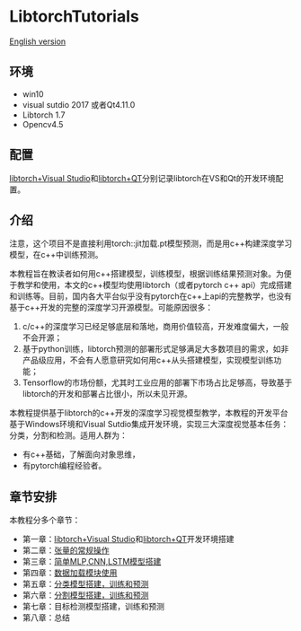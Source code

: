 # LibtorchTutorials
[English version](https://github.com/AllentDan/LibtorchTutorials/tree/master)
## 环境
- win10
- visual sutdio 2017 或者Qt4.11.0
- Libtorch 1.7
- Opencv4.5

## 配置
[libtorch+Visual Studio](https://allentdan.github.io/2020/12/16/pytorch%E9%83%A8%E7%BD%B2torchscript%E7%AF%87)和[libtorch+QT](https://allentdan.github.io/2021/01/21/QT%20Creator%20+%20Opencv4.x%20+%20Libtorch1.7%E9%85%8D%E7%BD%AE/#more)分别记录libtorch在VS和Qt的开发环境配置。

## 介绍
注意，这个项目不是直接利用torch::jit加载.pt模型预测，而是用c++构建深度学习模型，在c++中训练预测。

本教程旨在教读者如何用c++搭建模型，训练模型，根据训练结果预测对象。为便于教学和使用，本文的c++模型均使用libtorch（或者pytorch c++ api）完成搭建和训练等。目前，国内各大平台似乎没有pytorch在c++上api的完整教学，也没有基于c++开发的完整的深度学习开源模型。可能原因很多：

1. c/c++的深度学习已经足够底层和落地，商用价值较高，开发难度偏大，一般不会开源；
2. 基于python训练，libtorch预测的部署形式足够满足大多数项目的需求，如非产品级应用，不会有人愿意研究如何用c++从头搭建模型，实现模型训练功能；
3. Tensorflow的市场份额，尤其时工业应用的部署下市场占比足够高，导致基于libtorch的开发和部署占比很小，所以未见开源。

本教程提供基于libtorch的c++开发的深度学习视觉模型教学，本教程的开发平台基于Windows环境和Visual Sutdio集成开发环境，实现三大深度视觉基本任务：分类，分割和检测。适用人群为：
- 有c++基础，了解面向对象思维，
- 有pytorch编程经验者。

## 章节安排
本教程分多个章节：
- 第一章：[libtorch+Visual Studio](https://allentdan.github.io/2020/12/16/pytorch%E9%83%A8%E7%BD%B2torchscript%E7%AF%87)和[libtorch+QT](https://allentdan.github.io/2021/01/21/QT%20Creator%20+%20Opencv4.x%20+%20Libtorch1.7%E9%85%8D%E7%BD%AE/#more)开发环境搭建
- 第二章：[张量的常规操作](https://allentdan.github.io/2021/01/16/libtorch%E6%95%99%E7%A8%8B%EF%BC%88%E4%BA%8C%EF%BC%89/)
- 第三章：[简单MLP,CNN,LSTM模型搭建](https://allentdan.github.io/2021/01/16/libtorch%E6%95%99%E7%A8%8B%EF%BC%88%E4%B8%89%EF%BC%89/)
- 第四章：[数据加载模块使用](https://allentdan.github.io/2021/01/18/libtorch%E6%95%99%E7%A8%8B%EF%BC%88%E5%9B%9B%EF%BC%89/)
- 第五章：[分类模型搭建，训练和预测](https://allentdan.github.io/2021/01/18/libtorch%E6%95%99%E7%A8%8B%EF%BC%88%E4%BA%94%EF%BC%89/)
- 第六章：[分割模型搭建，训练和预测](https://github.com/AllentDan/SegmentationCpp)
- 第七章：目标检测模型搭建，训练和预测
- 第八章：总结
